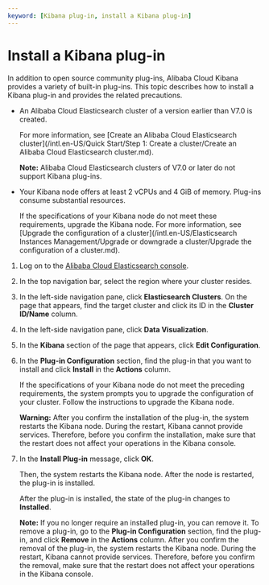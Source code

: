 ```yaml
---
keyword: [Kibana plug-in, install a Kibana plug-in]
---
```


# Install a Kibana plug-in

In addition to open source community plug-ins, Alibaba Cloud Kibana provides a variety of built-in plug-ins. This topic describes how to install a Kibana plug-in and provides the related precautions.

-   An Alibaba Cloud Elasticsearch cluster of a version earlier than V7.0 is created.

    For more information, see [Create an Alibaba Cloud Elasticsearch cluster](/intl.en-US/Quick Start/Step 1: Create a cluster/Create an Alibaba Cloud Elasticsearch cluster.md).

    **Note:** Alibaba Cloud Elasticsearch clusters of V7.0 or later do not support Kibana plug-ins.

-   Your Kibana node offers at least 2 vCPUs and 4 GiB of memory. Plug-ins consume substantial resources.

    If the specifications of your Kibana node do not meet these requirements, upgrade the Kibana node. For more information, see [Upgrade the configuration of a cluster](/intl.en-US/Elasticsearch Instances Management/Upgrade or downgrade a cluster/Upgrade the configuration of a cluster.md).


1.  Log on to the [Alibaba Cloud Elasticsearch console](https://elasticsearch.console.aliyun.com/#/home).

2.  In the top navigation bar, select the region where your cluster resides.

3.  In the left-side navigation pane, click **Elasticsearch Clusters**. On the page that appears, find the target cluster and click its ID in the **Cluster ID/Name** column.

4.  In the left-side navigation pane, click **Data Visualization**.

5.  In the **Kibana** section of the page that appears, click **Edit Configuration**.

6.  In the **Plug-in Configuration** section, find the plug-in that you want to install and click **Install** in the **Actions** column.

    If the specifications of your Kibana node do not meet the preceding requirements, the system prompts you to upgrade the configuration of your cluster. Follow the instructions to upgrade the Kibana node.

    **Warning:** After you confirm the installation of the plug-in, the system restarts the Kibana node. During the restart, Kibana cannot provide services. Therefore, before you confirm the installation, make sure that the restart does not affect your operations in the Kibana console.

7.  In the **Install Plug-in** message, click **OK**.

    Then, the system restarts the Kibana node. After the node is restarted, the plug-in is installed.

    After the plug-in is installed, the state of the plug-in changes to **Installed**.

    **Note:** If you no longer require an installed plug-in, you can remove it. To remove a plug-in, go to the **Plug-in Configuration** section, find the plug-in, and click **Remove** in the **Actions** column. After you confirm the removal of the plug-in, the system restarts the Kibana node. During the restart, Kibana cannot provide services. Therefore, before you confirm the removal, make sure that the restart does not affect your operations in the Kibana console.


